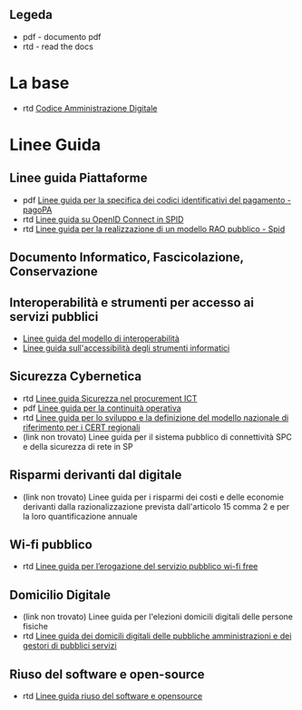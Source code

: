 ## Legeda
* pdf - documento pdf
* rtd - read the docs

# La base

* rtd [Codice Amministrazione Digitale](https://docs.italia.it/italia/piano-triennale-ict/codice-amministrazione-digitale-docs/it/v2017-12-13/)

# Linee Guida

## Linee guida Piattaforme

* pdf [Linee guida per la specifica dei codici identificativi del pagamento - pagoPA](https://www.agid.gov.it/it/piattaforme/pagopa/linee-guida-documentazione-tecnica)
* rtd [Linee guida su OpenID Connect in SPID](https://docs.italia.it/AgID/documenti-in-consultazione/lg-openidconnect-spid-docs/it/bozza/)
* rtd [Linee guida per la realizzazione di un modello RAO pubblico - Spid ](https://docs.italia.it/AgID/documenti-in-consultazione/lg-modello-rao-docs/it/bozza/LineeGuidaRAO.html)

## Documento Informatico, Fascicolazione, Conservazione

## Interoperabilità e strumenti per accesso ai servizi pubblici

* [Linee guida del modello di interoperabilità](https://docs.italia.it/italia/piano-triennale-ict/lg-modellointeroperabilita-docs/it/bozza/)
* [Linee guida sull'accessibilità degli strumenti informatici](https://docs.italia.it/AgID/documenti-in-consultazione/lg-accessibilita-docs/it)

## Sicurezza Cybernetica

* rtd [Linee guida Sicurezza nel procurement ICT](https://docs.italia.it/AgID/documenti-in-consultazione/lg-procurement-ict/it/bozza/)
* pdf [Linee guida per la continuità operativa](https://www.agid.gov.it/sites/default/files/repository_files/linee_guida/linee-guida-dr.pdf)
* rtd [Linee guida per lo sviluppo e la definizione del modello nazionale di riferimento per i CERT regionali](https://docs.italia.it/AgID/documenti-in-consultazione/lg-cert-regionali/it/)
* (link non trovato) Linee guida per il sistema pubblico di connettività SPC e della sicurezza di rete in SP

## Risparmi derivanti dal digitale

* (link non trovato) Linee guida per i risparmi dei costi e delle economie derivanti dalla razionalizzazione prevista dall'articolo 15 comma 2 e per la loro quantificazione annuale

## Wi-fi pubblico

* rtd [Linee guida per l’erogazione del servizio pubblico wi-fi free](https://docs.italia.it/AgID/documenti-in-consultazione/lg-pubblicowififree/it/)

## Domicilio Digitale

* (link non trovato) Linee guida per l'elezioni domicili digitali delle persone fisiche
* rtd [Linee guida dei domicili digitali delle pubbliche amministrazioni e dei gestori di pubblici servizi](https://docs.italia.it/italia/developers-italia/lg-acquisizione-e-riuso-software-per-pa-docs/it/stabile/)

## Riuso del software e open-source

* rtd [Linee guida riuso del software e opensource](https://docs.italia.it/italia/developers-italia/lg-acquisizione-e-riuso-software-per-pa-docs/it/stabile/)
